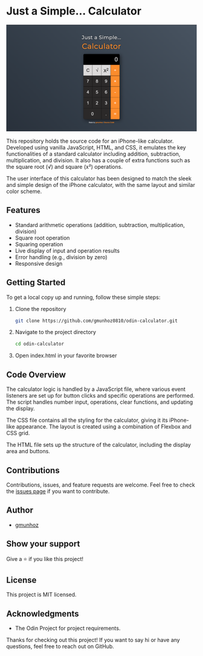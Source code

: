 # Just a Simple... Calculator
![Calculator Preview](./images/SimpleCalculator.png)

This repository holds the source code for an iPhone-like calculator. Developed using vanilla JavaScript, HTML, and CSS, it emulates the key functionalities of a standard calculator including addition, subtraction, multiplication, and division. It also has a couple of extra functions such as the square root (√) and square (x²) operations.

The user interface of this calculator has been designed to match the sleek and simple design of the iPhone calculator, with the same layout and similar color scheme.

## Features
- Standard arithmetic operations (addition, subtraction, multiplication, division)
- Square root operation
- Squaring operation
- Live display of input and operation results
- Error handling (e.g., division by zero)
- Responsive design

## Getting Started
To get a local copy up and running, follow these simple steps:

1. Clone the repository
    ```bash
    git clone https://github.com/gmunhoz0810/odin-calculator.git
    ```
2. Navigate to the project directory
    ```bash
    cd odin-calculator
    ```
3. Open index.html in your favorite browser

## Code Overview
The calculator logic is handled by a JavaScript file, where various event listeners are set up for button clicks and specific operations are performed. The script handles number input, operations, clear functions, and updating the display.

The CSS file contains all the styling for the calculator, giving it its iPhone-like appearance. The layout is created using a combination of Flexbox and CSS grid.

The HTML file sets up the structure of the calculator, including the display area and buttons.

## Contributions
Contributions, issues, and feature requests are welcome. Feel free to check the [issues page](https://github.com/gmunhoz0810/odin-calculator/issues) if you want to contribute.

## Author
- [gmunhoz](https://github.com/gmunhoz0810)

## Show your support
Give a ⭐️ if you like this project!

## License
This project is MIT licensed.

## Acknowledgments
- The Odin Project for project requirements.

Thanks for checking out this project! If you want to say hi or have any questions, feel free to reach out on GitHub.
